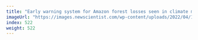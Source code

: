 ```yaml
---
title: "Early warning system for Amazon forest losses seen in climate models"
imageUrl: "https://images.newscientist.com/wp-content/uploads/2022/04/11211453/SEI_98364853.jpg?width=600"
index: 522
weight: 522
---
```

